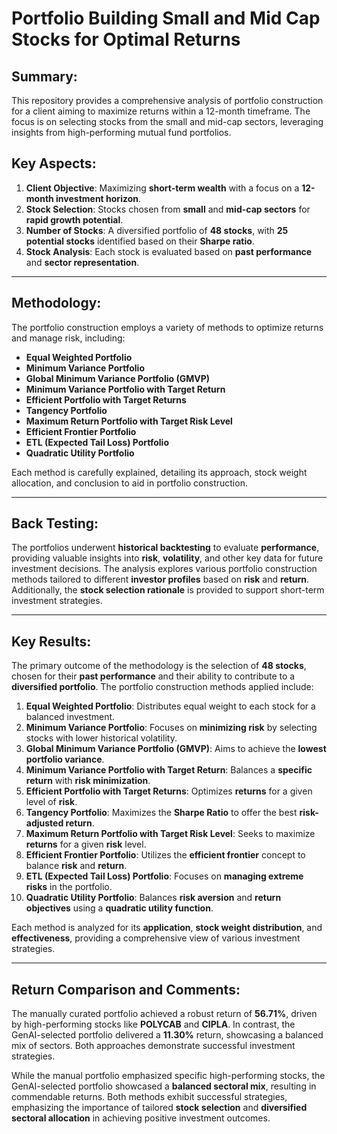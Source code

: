 # Portfolio Building Small and Mid Cap Stocks for Optimal Returns

## Summary:


This repository provides a comprehensive analysis of portfolio construction for a client aiming to maximize returns within a 12-month timeframe. The focus is on selecting stocks from the small and mid-cap sectors, leveraging insights from high-performing mutual fund portfolios.


## Key Aspects:

1. **Client Objective**: Maximizing **short-term wealth** with a focus on a **12-month investment horizon**.
2. **Stock Selection**: Stocks chosen from **small** and **mid-cap sectors** for **rapid growth potential**.
3. **Number of Stocks**: A diversified portfolio of **48 stocks**, with **25 potential stocks** identified based on their **Sharpe ratio**.
4. **Stock Analysis**: Each stock is evaluated based on **past performance** and **sector representation**.

---

## Methodology:

The portfolio construction employs a variety of methods to optimize returns and manage risk, including:

- **Equal Weighted Portfolio**
- **Minimum Variance Portfolio**
- **Global Minimum Variance Portfolio (GMVP)**
- **Minimum Variance Portfolio with Target Return**
- **Efficient Portfolio with Target Returns**
- **Tangency Portfolio**
- **Maximum Return Portfolio with Target Risk Level**
- **Efficient Frontier Portfolio**
- **ETL (Expected Tail Loss) Portfolio**
- **Quadratic Utility Portfolio**

Each method is carefully explained, detailing its approach, stock weight allocation, and conclusion to aid in portfolio construction.

---

## Back Testing:

The portfolios underwent **historical backtesting** to evaluate **performance**, providing valuable insights into **risk**, **volatility**, and other key data for future investment decisions. The analysis explores various portfolio construction methods tailored to different **investor profiles** based on **risk** and **return**. Additionally, the **stock selection rationale** is provided to support short-term investment strategies.

---

## Key Results:

The primary outcome of the methodology is the selection of **48 stocks**, chosen for their **past performance** and their ability to contribute to a **diversified portfolio**. The portfolio construction methods applied include:

1. **Equal Weighted Portfolio**: Distributes equal weight to each stock for a balanced investment.
2. **Minimum Variance Portfolio**: Focuses on **minimizing risk** by selecting stocks with lower historical volatility.
3. **Global Minimum Variance Portfolio (GMVP)**: Aims to achieve the **lowest portfolio variance**.
4. **Minimum Variance Portfolio with Target Return**: Balances a **specific return** with **risk minimization**.
5. **Efficient Portfolio with Target Returns**: Optimizes **returns** for a given level of **risk**.
6. **Tangency Portfolio**: Maximizes the **Sharpe Ratio** to offer the best **risk-adjusted return**.
7. **Maximum Return Portfolio with Target Risk Level**: Seeks to maximize **returns** for a given **risk** level.
8. **Efficient Frontier Portfolio**: Utilizes the **efficient frontier** concept to balance **risk** and **return**.
9. **ETL (Expected Tail Loss) Portfolio**: Focuses on **managing extreme risks** in the portfolio.
10. **Quadratic Utility Portfolio**: Balances **risk aversion** and **return objectives** using a **quadratic utility function**.

Each method is analyzed for its **application**, **stock weight distribution**, and **effectiveness**, providing a comprehensive view of various investment strategies.

---

## Return Comparison and Comments:

The manually curated portfolio achieved a robust return of **56.71%**, driven by high-performing stocks like **POLYCAB** and **CIPLA**. In contrast, the GenAI-selected portfolio delivered a **11.30%** return, showcasing a balanced mix of sectors. Both approaches demonstrate successful investment strategies.

While the manual portfolio emphasized specific high-performing stocks, the GenAI-selected portfolio showcased a **balanced sectoral mix**, resulting in commendable returns. Both methods exhibit successful strategies, emphasizing the importance of tailored **stock selection** and **diversified sectoral allocation** in achieving positive investment outcomes.
